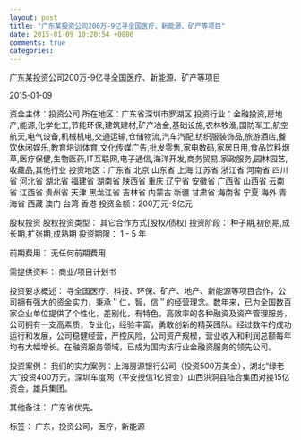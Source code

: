 ```yaml
---
layout: post
title: "广东某投资公司200万-9亿寻全国医疗、新能源、矿产等项目"
date: 2015-01-09 10:20:54 +0800
comments: true
categories: 
---
```

广东某投资公司200万-9亿寻全国医疗、新能源、矿产等项目



2015-01-09

资金主体：投资公司
所在地区：广东省深圳市罗湖区
投资行业：金融投资,房地产,能源,化学化工,节能环保,建筑建材,矿产冶金,基础设施,农林牧渔,国防军工,航空航天,电气设备,机械机电,交通运输,仓储物流,汽车汽配,纺织服装饰品,旅游酒店,餐饮休闲娱乐,教育培训体育,文化传媒广告,批发零售,家电数码,家居日用,食品饮料烟草,医疗保健,生物医药,IT互联网,电子通信,海洋开发,商务贸易,家政服务,园林园艺,收藏品,其他行业
投资地区：广东省 北京 山东省 上海 江苏省 浙江省 河南省 四川省 河北省 湖北省 福建省 湖南省 陕西省 重庆 辽宁省 安徽省 广西省 山西省 云南省 江西省 贵州省 天津 黑龙江省 吉林省 内蒙古 新疆 甘肃省 海南省 宁夏 海外 青海省 西藏 澳门 台湾 香港
投资金额：200万元-9亿元

股权投资
股权投资类型：
                            其它合作方式[股权/债权] 
                                                                                投资阶段：
                            种子期,初创期,成长期,扩张期,成熟期 
                                                                                                                                        投资期限：
                            1 - 5 年

前期费用：
无任何前期费用

需提供资料：
商业/项目计划书

投资要求概述：
寻全国医疗、科技、环保、矿产、地产、新能源等项目合作，公司拥有强大的资金实力，秉承＂仁，智，信＂的经营理念。数年来，已为全国数百家企业单位提供了个性化，差别化，有特色，高效率的各种融资及资产管理服务，公司拥有一支高素质，专业化，经验丰富，勇敢创新的精英团队。经过数年的成功运行和发展，公司稳健经营，严控风险，公司资产规模，营业收入和利润总额每年均有大幅增长。在融资服务领域，已成为国内该行业金融资服务的领先公司。

投资案例：
我们的实力案例：上海房源银行公司（投资500万美金），湖北“绿老大”投资400万元，深圳车度网（平安授信1亿资金）山西洪洞县陆合集团对接15亿资金，雄兵集团。

其他备注：
广东省优先。

标签：
广东，投资公司，医疗，新能源

